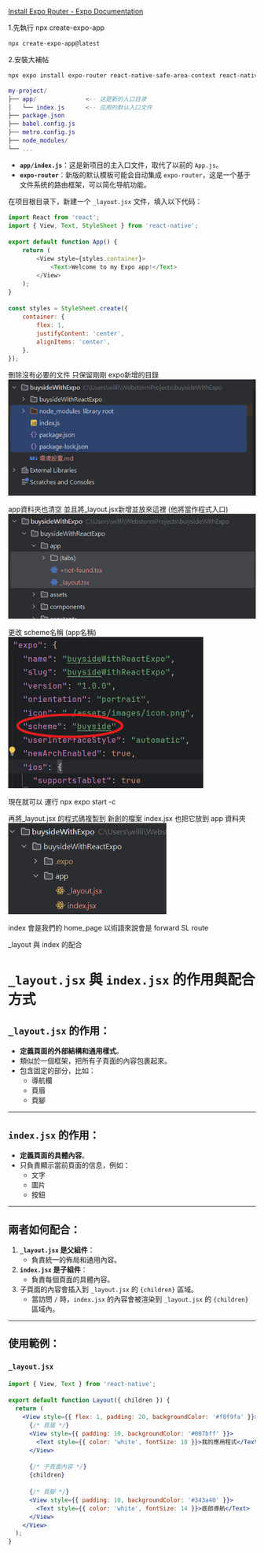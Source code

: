 [Install Expo Router - Expo Documentation](https://docs.expo.dev/router/installation/)

1.先執行 npx create-expo-app

```bash
npx create-expo-app@latest
```

2.安裝大補帖

```bash
npx expo install expo-router react-native-safe-area-context react-native-screens expo-linking expo-constants expo-status-bar
```

```lua
my-project/
├── app/              <-- 这是新的入口目录
│   └── index.js      <-- 应用的默认入口文件
├── package.json
├── babel.config.js
├── metro.config.js
├── node_modules/
└── ...

```

* **`app/index.js`**：这是新项目的主入口文件，取代了以前的 `App.js`。
* **`expo-router`**：新版的默认模板可能会自动集成 `expo-router`，这是一个基于文件系统的路由框架，可以简化导航功能。

在项目根目录下，新建一个 `_layout.jsx` 文件，填入以下代码：

```javascript
import React from 'react';
import { View, Text, StyleSheet } from 'react-native';

export default function App() {
    return (
        <View style={styles.container}>
            <Text>Welcome to my Expo app!</Text>
        </View>
    );
}

const styles = StyleSheet.create({
    container: {
        flex: 1,
        justifyContent: 'center',
        alignItems: 'center',
    },
});

```

刪除沒有必要的文件 只保留剛剛 expo新增的目錄
![img.png](筆記照片/img.png)

app資料夾也清空 並且將_layout.jsx新增並放來這裡 (他將當作程式入口)
![img_1.png](筆記照片/img_1.png)

更改 scheme名稱 (app名稱)
![img_2.png](筆記照片/img_2.png)

現在就可以 運行 npx expo start -c

再將_layout.jsx 的程式碼複製到 新創的檔案 index.jsx 也把它放到 app 資料夾
![img_2.png](筆記照片/EEwsgews.png)


index 會是我們的 home_page 以術語來說會是 forward SL route

_layout 與 index 的配合



# `_layout.jsx` 與 `index.jsx` 的作用與配合方式

## `_layout.jsx` 的作用：

- **定義頁面的外部結構和通用樣式**。
- 類似於一個框架，把所有子頁面的內容包裹起來。
- 包含固定的部分，比如：
  - 導航欄
  - 頁眉
  - 頁腳

---

## `index.jsx` 的作用：

- **定義頁面的具體內容**。
- 只負責顯示當前頁面的信息，例如：
  - 文字
  - 圖片
  - 按鈕

---

## 兩者如何配合：

1. **`_layout.jsx` 是父組件**：
   - 負責統一的佈局和通用內容。
2. **`index.jsx` 是子組件**：
   - 負責每個頁面的具體內容。
3. 子頁面的內容會插入到 `_layout.jsx` 的 `{children}` 區域。
   - 當訪問 `/` 時，`index.jsx` 的內容會被渲染到 `_layout.jsx` 的 `{children}` 區域內。

---

## 使用範例：

### `_layout.jsx`

```jsx
import { View, Text } from 'react-native';

export default function Layout({ children }) {
  return (
    <View style={{ flex: 1, padding: 20, backgroundColor: '#f8f9fa' }}>
      {/* 頁眉 */}
      <View style={{ padding: 10, backgroundColor: '#007bff' }}>
        <Text style={{ color: 'white', fontSize: 18 }}>我的應用程式</Text>
      </View>

      {/* 子頁面內容 */}
      {children}

      {/* 頁腳 */}
      <View style={{ padding: 10, backgroundColor: '#343a40' }}>
        <Text style={{ color: 'white', fontSize: 14 }}>底部導航</Text>
      </View>
    </View>
  );
}
```
